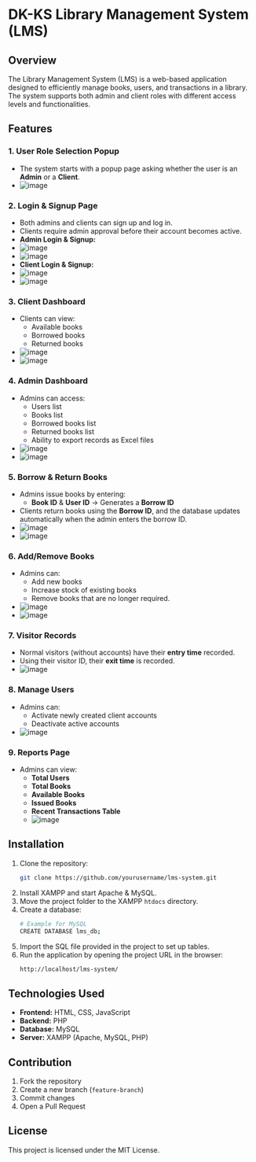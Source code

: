 # DK-KS Library Management System (LMS)

## Overview
The Library Management System (LMS) is a web-based application designed to efficiently manage books, users, and transactions in a library. The system supports both admin and client roles with different access levels and functionalities.

## Features

### 1. **User Role Selection Popup**
- The system starts with a popup page asking whether the user is an **Admin** or a **Client**.
- ![image](https://github.com/user-attachments/assets/454cc092-f25f-49db-a154-d584093d2b22)

### 2. **Login & Signup Page**
- Both admins and clients can sign up and log in.
- Clients require admin approval before their account becomes active.
- **Admin Login & Signup:**
- ![image](https://github.com/user-attachments/assets/ad90fcea-5e79-40f3-9237-b89acde5f607)
- ![image](https://github.com/user-attachments/assets/f400c663-e81d-4313-a299-8795fd269de0)
- **Client Login & Signup:**
- ![image](https://github.com/user-attachments/assets/0da6bf97-0aa3-4017-a056-34bdb1de1787)
- ![image](https://github.com/user-attachments/assets/5288da24-761e-4f4a-ad85-2df5eb8c3be0)

### 3. **Client Dashboard**
- Clients can view:
  - Available books
  - Borrowed books
  - Returned books
- ![image](https://github.com/user-attachments/assets/9082639c-e75c-4945-a331-229a7352c09a)
- ![image](https://github.com/user-attachments/assets/158b6437-f394-498c-987d-90e90bc3eb57)

### 4. **Admin Dashboard**
- Admins can access:
  - Users list
  - Books list
  - Borrowed books list
  - Returned books list
  - Ability to export records as Excel files
- ![image](https://github.com/user-attachments/assets/9394c77a-6904-4421-b4d4-573496bbf514)
- ![image](https://github.com/user-attachments/assets/1a54fd02-407d-4225-a5ff-9ba7ea4ccf54)

### 5. **Borrow & Return Books**
- Admins issue books by entering:
  - **Book ID** & **User ID** → Generates a **Borrow ID**
- Clients return books using the **Borrow ID**, and the database updates automatically when the admin enters the borrow ID.
- ![image](https://github.com/user-attachments/assets/bb87c192-b3d0-4b50-b720-664579b41e60)
- ![image](https://github.com/user-attachments/assets/524c2e95-91e8-4624-a6bf-a55f75e63fbe)

### 6. **Add/Remove Books**
- Admins can:
  - Add new books
  - Increase stock of existing books
  - Remove books that are no longer required.
- ![image](https://github.com/user-attachments/assets/39255fd1-f619-4e7b-b772-6177b24f1737)
- ![image](https://github.com/user-attachments/assets/6050ab74-a8fe-4a51-9e7d-6c6a54070f69)

### 7. **Visitor Records**
- Normal visitors (without accounts) have their **entry time** recorded.
- Using their visitor ID, their **exit time** is recorded.
- ![image](https://github.com/user-attachments/assets/9f4d1192-be90-415e-a31d-06cdf80e7db6)

### 8. **Manage Users**
- Admins can:
  - Activate newly created client accounts
  - Deactivate active accounts
- ![image](https://github.com/user-attachments/assets/2b6b349d-0923-4794-bb86-35b8635ba5c5)

### 9. **Reports Page**
- Admins can view:
  - **Total Users**  
  - **Total Books**  
  - **Available Books**  
  - **Issued Books**  
  - **Recent Transactions Table**
  - ![image](https://github.com/user-attachments/assets/39411047-8409-4698-bf81-3d61469f7a6b)

## Installation
1. Clone the repository:
   ```sh
   git clone https://github.com/yourusername/lms-system.git
   ```
2. Install XAMPP and start Apache & MySQL.
3. Move the project folder to the XAMPP `htdocs` directory.
4. Create a database:
   ```sh
   # Example for MySQL
   CREATE DATABASE lms_db;
   ```
5. Import the SQL file provided in the project to set up tables.
6. Run the application by opening the project URL in the browser:
   ```sh
   http://localhost/lms-system/
   ```

## Technologies Used
- **Frontend:** HTML, CSS, JavaScript
- **Backend:** PHP
- **Database:** MySQL
- **Server:** XAMPP (Apache, MySQL, PHP)

## Contribution
1. Fork the repository
2. Create a new branch (`feature-branch`)
3. Commit changes
4. Open a Pull Request

## License
This project is licensed under the MIT License.

